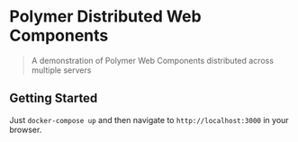 # Polymer Distributed Web Components
> A demonstration of Polymer Web Components distributed across multiple servers

## Getting Started
Just `docker-compose up` and then navigate to `http://localhost:3000` in your browser.
